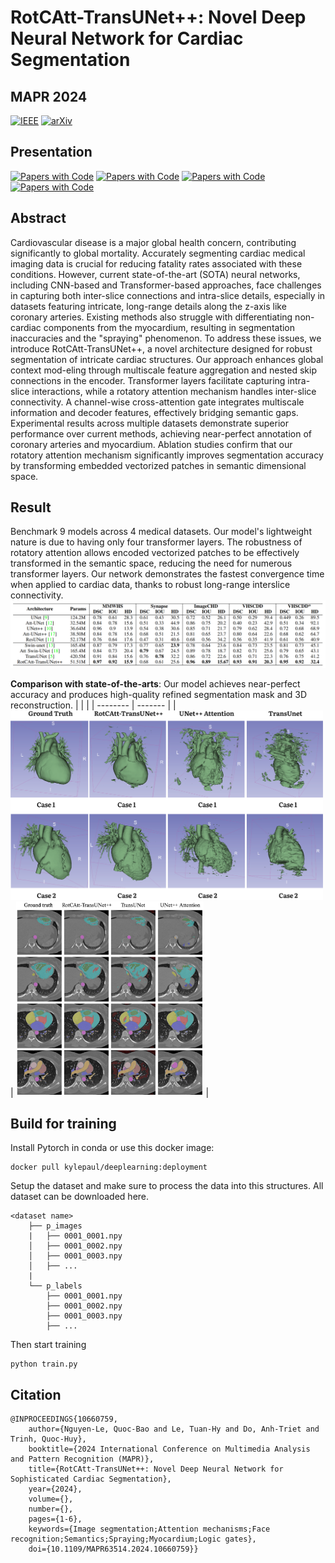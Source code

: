 # RotCAtt-TransUNet++: Novel Deep Neural Network for Cardiac Segmentation

## MAPR 2024
[![IEEE](https://a11ybadges.com/badge?logo=ieee)](https://ieeexplore.ieee.org/document/10660759/)
[![arXiv](https://a11ybadges.com/badge?logo=arxiv)](https://arxiv.org/abs/2409.05280)

## Presentation
[![Papers with Code](https://img.shields.io/badge/Video-link-red)](https://www.facebook.com/share/v/2p6YfjM4RaPLVbJM/)
[![Papers with Code](https://img.shields.io/badge/Slide-link-green)](https://drive.google.com/file/d/11xyR8JpEheDu_ReHQwDMSGWLa5kjKcmQ/view?usp=sharing)
[![Papers with Code](https://img.shields.io/badge/Poster-link-brown)](https://drive.google.com/file/d/1Y3TW2CqJSxAwb3eiyyiyDMSdvlZkiiGr/view?usp=sharing)
[![Papers with Code](https://img.shields.io/badge/Paper_with_code-link-blue)](https://paperswithcode.com/paper/rotcatt-transunet-novel-deep-neural-network)


## Abstract
Cardiovascular disease is a major global health concern, contributing significantly to global mortality. Accurately segmenting cardiac medical imaging data is crucial for reducing fatality rates associated with these conditions. However, current state-of-the-art (SOTA) neural networks, including CNN-based and Transformer-based approaches, face challenges in capturing both inter-slice connections and intra-slice details, especially in datasets featuring intricate, long-range details along the z-axis like coronary arteries. Existing methods also struggle with differentiating non-cardiac components from the myocardium, resulting in segmentation inaccuracies and the "spraying" phenomenon. To address these issues, we introduce RotCAtt-TransUNet++, a novel architecture designed for robust segmentation of intricate cardiac structures. Our approach enhances global context mod-eling through multiscale feature aggregation and nested skip connections in the encoder. Transformer layers facilitate capturing intra-slice interactions, while a rotatory attention mechanism handles inter-slice connectivity. A channel-wise cross-attention gate integrates multiscale information and decoder features, effectively bridging semantic gaps. Experimental results across multiple datasets demonstrate superior performance over current methods, achieving near-perfect annotation of coronary arteries and myocardium. Ablation studies confirm that our rotatory attention mechanism significantly improves segmentation accuracy by transforming embedded vectorized patches in semantic dimensional space.

## Result
Benchmark 9 models across 4 medical datasets. Our model's lightweight nature is due to having only four transformer layers. The robustness of rotatory attention allows encoded vectorized patches to be effectively transformed in the semantic space, reducing the need for numerous transformer layers. Our network demonstrates the fastest convergence time when applied to cardiac data, thanks to robust long-range interslice connectivity.
![results](publication/results.png)


**Comparison with state-of-the-arts**:
Our model achieves near-perfect accuracy and produces high-quality refined segmentation mask and 3D reconstruction.
|     |  |
| -------- | ------- |
| <img width="500px" src="publication/3D.png"> | <img width="300px" src="publication/comparison.png"> |


## Build for training
Install Pytorch in conda or use this docker image:
```
docker pull kylepaul/deeplearning:deployment
```
Setup the dataset and make sure to process the data into this structures. All dataset can be downloaded here.
```
<dataset name>
    ├── p_images
    |   ├── 0001_0001.npy
    │   ├── 0001_0002.npy
    │   ├── 0001_0003.npy
    │   ├── ...
    |
    └── p_labels
        ├── 0001_0001.npy
        ├── 0001_0002.npy
        ├── 0001_0003.npy
        ├── ...   
```
Then start training
```
python train.py
```

## Citation
```
@INPROCEEDINGS{10660759,
    author={Nguyen-Le, Quoc-Bao and Le, Tuan-Hy and Do, Anh-Triet and Trinh, Quoc-Huy},
    booktitle={2024 International Conference on Multimedia Analysis and Pattern Recognition (MAPR)}, 
    title={RotCAtt-TransUNet++: Novel Deep Neural Network for Sophisticated Cardiac Segmentation}, 
    year={2024},
    volume={},
    number={},
    pages={1-6},
    keywords={Image segmentation;Attention mechanisms;Face recognition;Semantics;Spraying;Myocardium;Logic gates},
    doi={10.1109/MAPR63514.2024.10660759}}
```